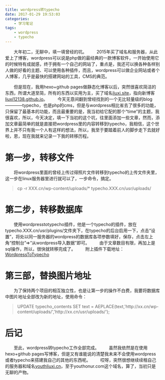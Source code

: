 ```yaml
---
title: wordpress转typecho
date: 2017-01-29 19:53:03
categories:
	- 学习笔记
tags:
	- wordpress
	- typecho
---
```


&emsp;&emsp;大年初二，无聊中，填一填曾经的坑。
&emsp;&emsp;2015年买了域名和服务器，从此爱上了博客，wordpress可以说是php做的最经典的一款博客软件，一开始使用它的时候特有成就感，终于拥有一个自己的网站了，重点是，我还可以换各种各样别人做的好看的主题、可以使用各种插件，而且，wordpress可以做企业网站或者个人博客，几乎是最快的搭建网站的工具，CMS的典范。
<!--more-->
&emsp;&emsp;但是现在，我用hexo+github pages做静态化博客以后，突然很喜欢简洁的东西，所谓大道至简，所有的东西以实用为主，买了域名[liuxi.site](http://liuxi.site)，指向新博客[liuxi12138.github.io](http://liuxi12138.github.io)。
&emsp;&emsp;今天无意间翻到曾经找到的一个无比轻量级的blog————typecho，也是php的cms，但是与wordpress相比省去了很多的功能，只保留了最基本的功能，而且最重要的是，我当初给它配的那个“time”的主题，我很喜欢，所以，今天决定，填一下当初的这个坑，往里面添加一些文章，然而，添加文章最简单的就是直接把wordpress里的内容转移到typecho，我相信，这个世界上并不只有我一个人有这样的想法，所以，我至于要踏着前人的脚步走下去就好啦，恩，现在我就来记录一下我的转移历程。

# 第一步，转移文件

&emsp;&emsp;将wordpress里面的曾经上传过得照片文件转移到typecho的上传文件夹里，这一步在linux服务器里进行就可以了，一步命令，搞定。

> cp -r XXX.cn/wp-content/uploads/* typecho.XXX.cn/usr/uploads/

# 第二步，转移数据库

&emsp;&emsp;使用wordpresstotypecho插件，他是一个typecho的插件，放在typecho.XXX.cn/usr/plugins/文件夹下，在typecho的后台启用一下，点击“设置”，将处以同一服务器的wordpress的数据库各项参数填好，保存，点击左上角“控制台”=>“从wordpress导入数据”即可。
&emsp;&emsp;由于文章数目有限，再加上是sql操作，所以，很快就转移完成了。
&emsp;&emsp;附上插件下载地址：
&emsp;&emsp;&emsp;&emsp;[WordpressToTypecho](http://7rfkk7.com1.z0.glb.clouddn.com/wordpresstotypecho.zip)

# 第三部，替换图片地址

&emsp;&emsp;为了保持两个项目的相互独立性，也是让第一步的操作不白费，我要将数据库中图片地址全部改为新的地址，使用命令：

> UPDATE typecho_contents SET text = AEPLACE(text,'http\://xx.cn/wp-content/uploads/','http\://xx.cn/usr/uploads/');

# 后记

&emsp;&emsp;至此，wordpress转typecho工作全部完成。
&emsp;&emsp;虽然我依然是在使用hexo+github pages写博客，但是又有谁能说的清楚我未来不会使用wordpress或者typecho来搭建我自己的其他的东西呢。
&emsp;&emsp;哎呀，突然很想继续续租自己的服务器和域名[youthliuxi.cn](http://youthliuxi.cn)，至于youthonur.com这个域名，算了，当初只是无聊的产物。